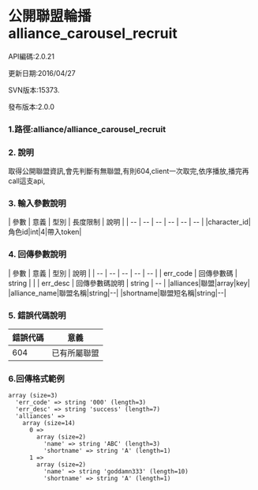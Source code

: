 # 公開聯盟輪播 alliance_carousel_recruit




API編碼:2.0.21

> 


更新日期:2016/04/27

> 

SVN版本:15373.

> 

發布版本:2.0.0
### 1.路徑:alliance/alliance_carousel_recruit

### 2. 說明

取得公開聯盟資訊,會先判斷有無聯盟,有則604,client一次取完,依序播放,播完再call這支api,

### 3. 輸入參數說明


| 參數 | 意義 | 型別 | 長度限制 | 說明 |
| -- | -- | -- | -- | -- | -- |
|character_id|角色id|int|4|帶入token|


### 4. 回傳參數說明
| 參數 | 意義 | 型別 | 說明 |
| -- | -- | -- | -- | -- |
| err_code | 回傳參數碼 | string |  |
| err_desc | 回傳參數碼說明 | string | -- |
|alliances|聯盟|array|key|
|alliance_name|聯盟名稱|string|--|
|shortname|聯盟短名稱|string|--|



### 5. 錯誤代碼說明
|錯誤代碼|意義|
|--|--|
|604|已有所屬聯盟|

### 6.回傳格式範例

```
array (size=3)
  'err_code' => string '000' (length=3)
  'err_desc' => string 'success' (length=7)
  'alliances' => 
    array (size=14)
      0 => 
        array (size=2)
          'name' => string 'ABC' (length=3)
          'shortname' => string 'A' (length=1)
      1 => 
        array (size=2)
          'name' => string 'goddamn333' (length=10)
          'shortname' => string 'A' (length=1)
```

